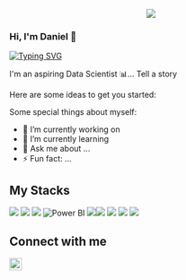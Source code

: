 <p  align="center"><img src = "Pink & Blue Futuristic Gaming Channel Youtube Intro.gif"></p>

### Hi, I'm Daniel 👋 

[![Typing SVG](https://readme-typing-svg.herokuapp.com?font=robust&size=25&duration=3000&pause=1000&color=0059F7&width=435&lines=Nice+to+meet+you!;I'm+an+Aspiring+Data+Scientist+)](https://git.io/typing-svg)

I'm an aspiring Data Scientist 📊... Tell a story 

Here are some ideas to get you started:

Some special things about myself:
- 🔭 I’m currently working on 
- 🌱 I’m currently learning 
- 💬 Ask me about ...
- ⚡ Fun fact: ...

## My Stacks
<img src="https://img.shields.io/badge/Python-FFD43B?style=for-the-badge&logo=python&logoColor=blue"> <img src="https://img.shields.io/badge/MySQL-005C84?style=for-the-badge&logo=mysql&logoColor=white"> <img src="https://img.shields.io/badge/PostgreSQL-316192?style=for-the-badge&logo=postgresql&logoColor=white">
![Power BI](https://img.shields.io/badge/PowerBI-F2C811?style=for-the-badge&logo=Power%20BI&logoColor=black) <img src="https://img.shields.io/badge/Tableau-E97627?style=for-the-badge&logo=Tableau&logoColor=white"><img src="https://img.shields.io/badge/Microsoft_Excel-217346?style=for-the-badge&logo=microsoft-excel&logoColor=white">
<img src="https://img.shields.io/badge/numpy-%23013243.svg?style=for-the-badge&logo=numpy&logoColor=white">
<img src="https://img.shields.io/badge/Pandas-2C2D72?style=for-the-badge&logo=pandas&logoColor=white"> <img src="https://img.shields.io/badge/scikit--learn-%23F7931E.svg?style=for-the-badge&logo=scikit-learn&logoColor=white"> 

## Connect with me
[<img align="left" width="22px" src="https://cdn.jsdelivr.net/npm/simple-icons@v3/icons/linkedin.svg" />][linkedin]

[LinkedIn]: https://www.linkedin.com/in/danieltrn/
